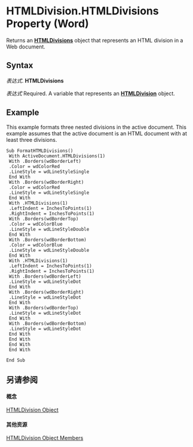 
# HTMLDivision.HTMLDivisions Property (Word)

Returns an  **[HTMLDivisions](fe896440-817f-5485-794c-c5e9700cd062.md)** object that represents an HTML division in a Web document.


## Syntax

 _表达式_. **HTMLDivisions**

 _表达式_ Required. A variable that represents an **[HTMLDivision](a38918ed-61aa-3fd1-3522-d077f1ff312f.md)** object.


## Example

This example formats three nested divisions in the active document. This example assumes that the active document is an HTML document with at least three divisions.


```
Sub FormatHTMLDivisions() 
 With ActiveDocument.HTMLDivisions(1) 
 With .Borders(wdBorderLeft) 
 .Color = wdColorRed 
 .LineStyle = wdLineStyleSingle 
 End With 
 With .Borders(wdBorderRight) 
 .Color = wdColorRed 
 .LineStyle = wdLineStyleSingle 
 End With 
 With .HTMLDivisions(1) 
 .LeftIndent = InchesToPoints(1) 
 .RightIndent = InchesToPoints(1) 
 With .Borders(wdBorderTop) 
 .Color = wdColorBlue 
 .LineStyle = wdLineStyleDouble 
 End With 
 With .Borders(wdBorderBottom) 
 .Color = wdColorBlue 
 .LineStyle = wdLineStyleDouble 
 End With 
 With .HTMLDivisions(1) 
 .LeftIndent = InchesToPoints(1) 
 .RightIndent = InchesToPoints(1) 
 With .Borders(wdBorderLeft) 
 .LineStyle = wdLineStyleDot 
 End With 
 With .Borders(wdBorderRight) 
 .LineStyle = wdLineStyleDot 
 End With 
 With .Borders(wdBorderTop) 
 .LineStyle = wdLineStyleDot 
 End With 
 With .Borders(wdBorderBottom) 
 .LineStyle = wdLineStyleDot 
 End With 
 End With 
 End With 
 End With 
 
End Sub
```


## 另请参阅


#### 概念


[HTMLDivision Object](a38918ed-61aa-3fd1-3522-d077f1ff312f.md)
#### 其他资源


[HTMLDivision Object Members](http://msdn.microsoft.com/library/c1b64462-f1a2-daf9-ca43-46bd6c9aef1b%28Office.15%29.aspx)